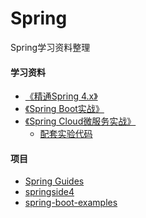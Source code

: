 # Spring
Spring学习资料整理





#### 学习资料


+ [《精通Spring 4.x》](https://book.douban.com/subject/26952826/)
+ [《Spring Boot实战》](https://book.douban.com/subject/26857423/)
+ [《Spring Cloud微服务实战》](https://book.douban.com/subject/27025912/)
  
    + [配套实验代码](https://github.com/dyc87112/SpringCloudBook)



#### 项目

+ [Spring Guides](https://spring.io/guides)
+ [springside4](https://github.com/springside/springside4)
+ [spring-boot-examples](https://github.com/ityouknow/spring-boot-examples)
